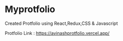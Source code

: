 # Myprotfolio
Created Protfolio using React,Redux,CSS & Javascript

Protfolio Link : https://avinashprotfolio.vercel.app/
